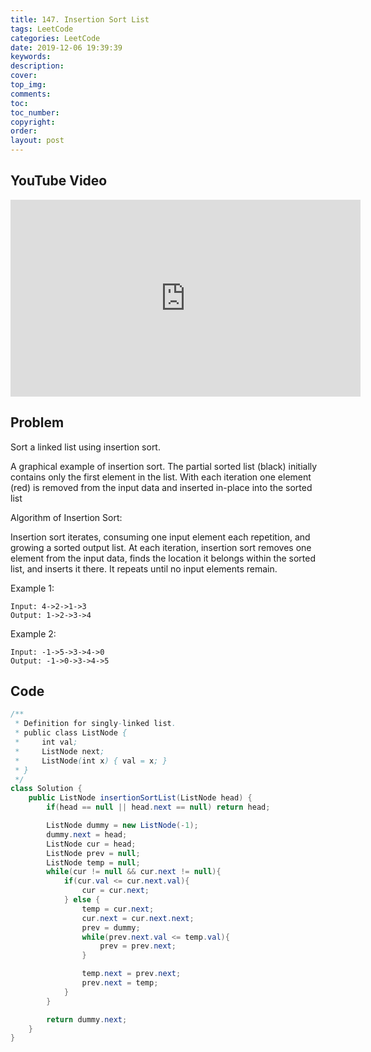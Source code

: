 ```yaml
---
title: 147. Insertion Sort List
tags: LeetCode
categories: LeetCode
date: 2019-12-06 19:39:39
keywords:
description:
cover:
top_img:
comments:
toc:
toc_number:
copyright:
order:
layout: post
---
```


## YouTube Video

<iframe width="560" height="315" src="https://www.youtube.com/embed/N1VVLLan6S0" frameborder="0" allow="accelerometer; autoplay; encrypted-media; gyroscope; picture-in-picture" allowfullscreen></iframe>

## Problem

Sort a linked list using insertion sort.

A graphical example of insertion sort. The partial sorted list (black) initially contains only the first element in the list.
With each iteration one element (red) is removed from the input data and inserted in-place into the sorted list

Algorithm of Insertion Sort:

Insertion sort iterates, consuming one input element each repetition, and growing a sorted output list.
At each iteration, insertion sort removes one element from the input data, finds the location it belongs within the sorted list, and inserts it there.
It repeats until no input elements remain.

Example 1:

```
Input: 4->2->1->3
Output: 1->2->3->4
```

Example 2:

```
Input: -1->5->3->4->0
Output: -1->0->3->4->5
```

## Code

```java
/**
 * Definition for singly-linked list.
 * public class ListNode {
 *     int val;
 *     ListNode next;
 *     ListNode(int x) { val = x; }
 * }
 */
class Solution {
    public ListNode insertionSortList(ListNode head) {
        if(head == null || head.next == null) return head;

        ListNode dummy = new ListNode(-1);
        dummy.next = head;
        ListNode cur = head;
        ListNode prev = null;
        ListNode temp = null;
        while(cur != null && cur.next != null){
            if(cur.val <= cur.next.val){
                cur = cur.next;
            } else {
                temp = cur.next;
                cur.next = cur.next.next;
                prev = dummy;
                while(prev.next.val <= temp.val){
                    prev = prev.next;
                }

                temp.next = prev.next;
                prev.next = temp;
            }
        }

        return dummy.next;
    }
}
```
